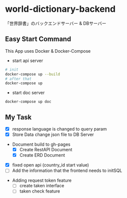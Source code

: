 # world-dictionary-backend
「世界辞書」のバックエンドサーバー &amp; DBサーバー

## Easy Start Command
This App uses Docker & Docker-Compose

- start api server
```sh
# init
docker-compose up --build
# after that
docker-compose up
```

- start doc server
```sh
docker-compose up doc
```

## My Task
- [x] response language is changed to query param
- [x] Store Data change json file to DB Server
- Document build to gh-pages
  - [x] Create RestAPI Document
  - [x] Create ERD Document
- [x] fixed open api (country_id start value)
- [ ] Add the information that the frontend needs to initSQL
- Adding request token feature
  - [ ] create taken interface
  - [ ] taken check feature